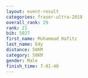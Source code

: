 ```yaml
---
layout: event-result 
categories: fraser-ultra-2019 
overall_rank: 29
rank: 21
bib: 5027
first_name: Muhammad Hafitz
last_name: Edy
distance: 50KM
category: 50KM
gender: Male
finish_time: 7-01-40
---
```

